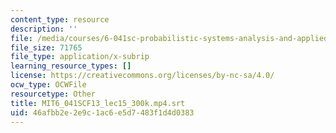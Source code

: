 ```yaml
---
content_type: resource
description: ''
file: /media/courses/6-041sc-probabilistic-systems-analysis-and-applied-probability-fall-2013/46afbb2e2e9c1ac6e5d7483f1d4d0383_MIT6_041SCF13_lec15_300k.mp4.srt
file_size: 71765
file_type: application/x-subrip
learning_resource_types: []
license: https://creativecommons.org/licenses/by-nc-sa/4.0/
ocw_type: OCWFile
resourcetype: Other
title: MIT6_041SCF13_lec15_300k.mp4.srt
uid: 46afbb2e-2e9c-1ac6-e5d7-483f1d4d0383
---
```

